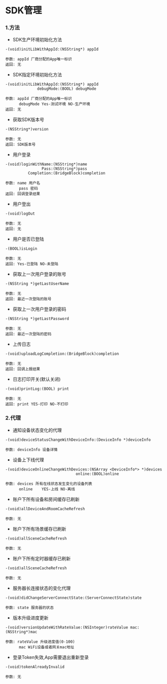 # SDK管理

### 1.方法
* SDK生产环境初始化方法

```
-(void)initLibWithAppId:(NSString*) appId

参数: appId 厂商分配的App唯一标识
返回: 无

```
* SDK指定环境初始化方法

```
-(void)initLibWithAppId:(NSString*) appId
              debugMode:(BOOL) debugMode

参数: appId 厂商分配的App唯一标识
      debugMode Yes-测试环境 NO-生产环境
返回: 无

```

* 获取SDK版本号

```
-(NSString*)version

参数: 无
返回: SDK版本号

```

* 用户登录

```
-(void)loginWithName:(NSString*)name
                Pass:(NSString*)pass
          Completion:(BridgeBlock)completion

参数: name 用户名
      pass 密码
返回: 回调登录结果

```

* 用户登出

```
-(void)logOut

参数: 无
返回: 无

```

* 用户是否已登陆

```
-(BOOL)isLogin

参数: 无
返回: Yes-已登陆 NO-未登陆

```

* 获取上一次用户登录的账号

```
-(NSString *)getLastUserName

参数: 无
返回: 最近一次登陆的账号

```

* 获取上一次用户登录的密码

```
-(NSString *)getLastPassword

参数: 无
返回: 最近一次登陆的密码

```

* 上传日志

```
-(void)uploadLogCompletion:(BridgeBlock)completion

参数: 无
返回: 回调上报结果

```

* 日志打印开关(默认关闭)

```
-(void)printLog:(BOOL) print

参数: 无
返回: print YES-打印 NO-不打印

```

### 2.代理
* 通知设备状态变化的代理

```
-(void)deviceStatusChangeWithDeviceInfo:(DeviceInfo *)deviceInfo

参数: deviceInfo 设备详情

```

* 设备上下线代理

```
-(void)deviceOnlineChangeWithDevices:(NSArray <DeviceInfo*> *)devices
                               online:(BOOL)online

参数: devices 所有在线状态发生变化的设备列表
      online	YES-上线 NO-离线

```

* 账户下所有设备和房间缓存已刷新

```
-(void)allDeviceAndRoomCacheRefresh

参数: 无

```

* 账户下所有场景缓存已刷新

```
-(void)allSceneCacheRefresh

参数: 无

```

* 账户下所有定时器缓存已刷新

```
-(void)allSceneCacheRefresh

参数: 无

```

* 服务器长连接状态的变化代理

```
-(void)didChangeServerConnectState:(ServerConnectState)state

参数: state 服务器的状态

```

* 版本升级进度更新

```
-(void)versionUpdateWithRateValue:(NSInteger)rateValue mac:(NSString*)mac

参数: rateValue 升级进度值(0-100)
      mac WiFi设备或者网关mac地址	
```

* 登录Token失效,App需要退出重新登录

```
-(void)tokenAlreadyInvalid

参数: 无

```
